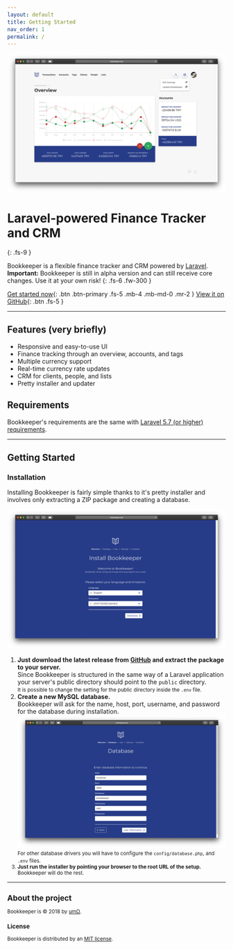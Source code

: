 ```yaml
---
layout: default
title: Getting Started
nav_order: 1
permalink: /
---
```


![Overview](/assets/images/overview.png)

# Laravel-powered Finance Tracker and CRM
{: .fs-9 }

Bookkeeper is a flexible finance tracker and CRM powered by [Laravel](https://laravel.com/).  
**Important:** Bookkeeper is still in alpha version and can still receive core changes. Use it at your own risk!
{: .fs-6 .fw-300 }

[Get started now](#getting-started){: .btn .btn-primary .fs-5 .mb-4 .mb-md-0 .mr-2 } [View it on GitHub](https://github.com/umomega/bookkeeper){: .btn .fs-5 }

---

## Features (very briefly)
- Responsive and easy-to-use UI
- Finance tracking through an overview, accounts, and tags
- Multiple currency support
- Real-time currency rate updates
- CRM for clients, people, and lists
- Pretty installer and updater

## Requirements
Bookkeeper's requirements are the same with [Laravel 5.7 (or higher) requirements](https://laravel.com/docs/5.7#server-requirements).

---

## Getting Started
### Installation
Installing Bookkeeper is fairly simple thanks to it's pretty installer and involves only extracting a ZIP package and creating a database.

![Pretty Installer](/assets/images/install-1.png)

1. **Just download the latest release from [GitHub](https://github.com/umomega/bookkeeper/releases) and extract the package to your server.**  
Since Bookkeeper is structured in the same way of a Laravel application your server's public directory should point to the `public` directory.  
<small>It is possible to change the setting for the public directory inside the `.env` file.</small>
2. **Create a new MySQL database.**  
Bookkeeper will ask for the name, host, port, username, and password for the database during installation.  
![Database Options](/assets/images/install-2.png)  
<small>For other database drivers you will have to configure the `config/database.php`, and `.env` files.
3. **Just run the installer by pointing your browser to the root URL of the setup.**  
Bookkeeper will do the rest.

---

## About the project

Bookkeeper is &copy; 2018 by [umΩ](http://umomega.com).

### License

Bookkeeper is distributed by an [MIT license](https://github.com/umomega/Bookkeeper/blob/master/LICENSE).
